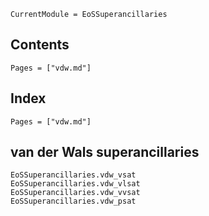 ```@meta
CurrentModule = EoSSuperancillaries
```

## Contents

```@contents
Pages = ["vdw.md"]
```

## Index

```@index
Pages = ["vdw.md"]
```

## van der Wals superancillaries
```@docs
EoSSuperancillaries.vdw_vsat
EoSSuperancillaries.vdw_vlsat
EoSSuperancillaries.vdw_vvsat
EoSSuperancillaries.vdw_psat
```